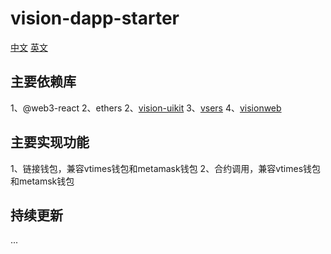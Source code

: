 # vision-dapp-starter

[中文](https://github.com/vision-consensus/vision-dapp-starter/blob/master/README.md)
[英文](https://github.com/vision-consensus/vision-dapp-starter/blob/master/README_en.md)

## 主要依赖库

  1、@web3-react
  2、ethers
  2、[vision-uikit](https://www.npmjs.com/package/vision-uikit)
  3、[vsers](https://www.npmjs.com/package/vsers)
  4、[visionweb](https://www.npmjs.com/package/visionweb)


## 主要实现功能
 1、链接钱包，兼容vtimes钱包和metamask钱包
 2、合约调用，兼容vtimes钱包和metamsk钱包


## 持续更新
...